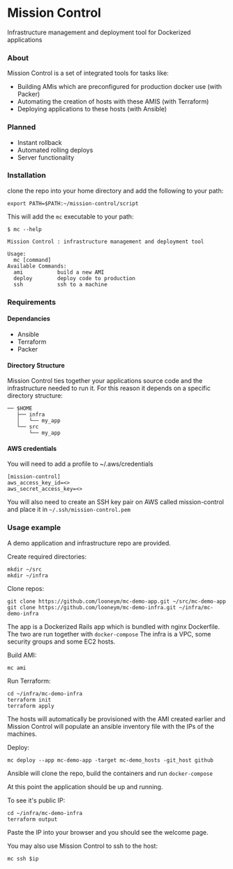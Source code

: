 # Mission Control

Infrastructure management and deployment tool for Dockerized applications

### About

Mission Control is a set of integrated tools for tasks like:
  - Building AMis which are preconfigured for production docker use (with Packer)
  - Automating the creation of hosts with these AMIS (with Terraform)
  - Deploying applications to these hosts (with Ansible) 

### Planned

- Instant rollback
- Automated rolling deploys
- Server functionality

### Installation

clone the repo into your home directory and add the following to your path:

`export PATH=$PATH:~/mission-control/script`

This will add the `mc` executable to your path:

```
$ mc --help

Mission Control : infrastructure management and deployment tool

Usage:
  mc [command]
Available Commands:
  ami           build a new AMI
  deploy        deploy code to production
  ssh           ssh to a machine
```

### Requirements


#### Dependancies 

- Ansible
- Terraform 
- Packer

#### Directory Structure 

Mission Control ties together your applications source code and the infrastructure needed to run it. 
For this reason it depends on a specific directory structure:


```
── $HOME
   ├── infra
   │   └── my_app
   └── src
       └── my_app
```

#### AWS credentials

You will need to add a profile to ~/.aws/credentials

```
[mission-control]
aws_access_key_id=<>
aws_secret_access_key=<>
```

You will also need to create an SSH key pair on AWS called mission-control and place it in `~/.ssh/mission-control.pem`


### Usage example

A demo application and infrastructure repo are provided.

Create required directories:
```
mkdir ~/src
mkdir ~/infra
```

Clone repos:
```
git clone https://github.com/looneym/mc-demo-app.git ~/src/mc-demo-app
git clone https://github.com/looneym/mc-demo-infra.git ~/infra/mc-demo-infra
```

The app is a Dockerized Rails app which is bundled with nginx Dockerfile. The two are run together with `docker-compose`
The infra is a VPC, some security groups and some EC2 hosts.

Build AMI:
```
mc ami
```

Run Terraform:
```
cd ~/infra/mc-demo-infra
terraform init
terraform apply
```

The hosts will automatically be provisioned with the AMI created earlier and Mission Control will populate
an ansible inventory file with the IPs of the machines.

Deploy:
```
mc deploy --app mc-demo-app -target mc-demo_hosts -git_host github

```

Ansible will clone the repo, build the containers and run `docker-compose`

At this point the application should be up and running. 

To see it's public IP:

```
cd ~/infra/mc-demo-infra
terraform output
```

Paste the IP into your browser and you should see the welcome page.

You may also use Mission Control to ssh to the host:

```
mc ssh $ip
```


